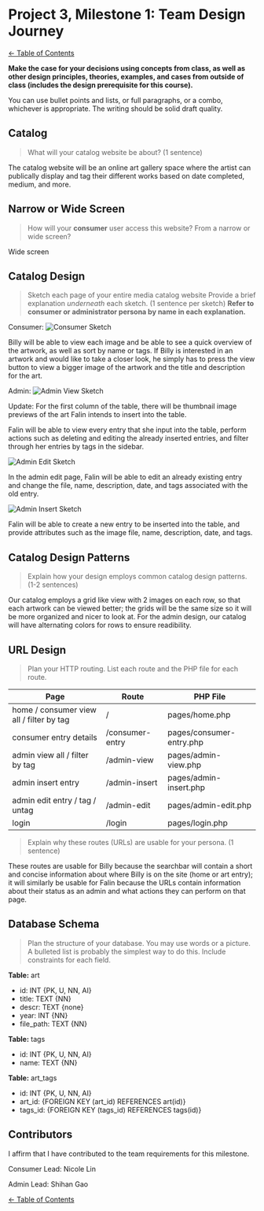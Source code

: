 # Project 3, Milestone 1: **Team** Design Journey

[← Table of Contents](design-journey.md)

**Make the case for your decisions using concepts from class, as well as other design principles, theories, examples, and cases from outside of class (includes the design prerequisite for this course).**

You can use bullet points and lists, or full paragraphs, or a combo, whichever is appropriate. The writing should be solid draft quality.

## Catalog
> What will your catalog website be about? (1 sentence)

The catalog website will be an online art gallery space where the artist can publically display and tag their different works based on date completed, medium, and more.


## Narrow or Wide Screen
> How will your **consumer** user access this website? From a narrow or wide screen?

Wide screen


## Catalog Design
> Sketch each page of your entire media catalog website
> Provide a brief explanation _underneath_ each sketch. (1 sentence per sketch)
> **Refer to consumer or administrator persona by name in each explanation.**

Consumer:
![Consumer Sketch](consumer-sketch.png)

Billy will be able to view each image and be able to see a quick overview of the artwork, as well as sort by name or tags. If Billy is interested in an artwork and would like to take a closer look, he simply has to press the view button to view a bigger image of the artwork and the title and description for the art.

Admin:
![Admin View Sketch](admin-view.jpeg)

Update: For the first column of the table, there will be thumbnail image previews of the art Falin intends to insert into the table.

Falin will be able to view every entry that she input into the table, perform actions such as deleting and editing the already inserted entries, and filter through her entries by tags in the sidebar.


![Admin Edit Sketch](admin-edit.jpeg)

In the admin edit page, Falin will be able to edit an already existing entry and change the file, name, description, date, and tags associated with the old entry.

![Admin Insert Sketch](admin-insert.jpeg)

Falin will be able to create a new entry to be inserted into the table, and provide attributes such as the image file, name, description, date, and tags.

## Catalog Design Patterns
> Explain how your design employs common catalog design patterns. (1-2 sentences)

Our catalog employs a grid like view with 2 images on each row, so that each artwork can be viewed better; the grids will be the same size so it will be more organized and nicer to look at. For the admin design, our catalog will have alternating colors for rows to ensure readibility.

## URL Design
> Plan your HTTP routing.
> List each route and the PHP file for each route.

| Page                                     | Route       | PHP File       |
| ---------------------------------------- | ----------- | -------------- |
| home / consumer view all / filter by tag | /           | pages/home.php |
| consumer entry details                   | /consumer-entry | pages/consumer-entry.php |
| admin view all / filter by tag           | /admin-view | pages/admin-view.php |
| admin insert entry                       | /admin-insert | pages/admin-insert.php|
| admin edit entry / tag / untag           | /admin-edit | pages/admin-edit.php |
| login                                    | /login      | pages/login.php |

> Explain why these routes (URLs) are usable for your persona. (1 sentence)

These routes are usable for Billy because the searchbar will contain a short and concise information about where Billy is on the site (home or art entry); it will similarly be usable for Falin because the URLs contain information about their status as an admin and what actions they can perform on that page.

## Database Schema
> Plan the structure of your database. You may use words or a picture.
> A bulleted list is probably the simplest way to do this.
> Include constraints for each field.

**Table:** art

- id: INT {PK, U, NN, AI}
- title: TEXT {NN}
- descr: TEXT {none}
- year: INT {NN}
- file_path: TEXT {NN}

**Table:** tags

- id: INT {PK, U, NN, AI}
- name: TEXT {NN}

**Table:** art_tags

- id: INT {PK, U, NN, AI}
- art_id: {FOREIGN KEY (art_id) REFERENCES art(id)}
- tags_id: {FOREIGN KEY (tags_id) REFERENCES tags(id)}


## Contributors

I affirm that I have contributed to the team requirements for this milestone.

Consumer Lead: Nicole Lin

Admin Lead: Shihan Gao


[← Table of Contents](design-journey.md)
